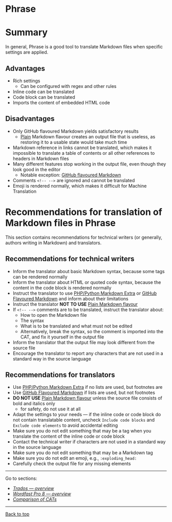 Phrase
===

# Summary

In general, Phrase is a good tool to translate Markdown files when specific settings are applied.

## Advantages

- Rich settings
	- Can be configured with regex and other rules
- Inline code can be translated
- Code block can be translated
- Imports the content of embedded HTML code

## Disadvantages

- Only GitHub flavoured Markdown yields satisfactory results
	- [Plain](phrase-02-results.md#settings-Plain) Markdown flavour creates an output file that is useless, as restoring it to a usable state would take much time
- Markdown reference in links cannot be translated, which makes it impossible to translate a table of contents or all other references to headers in Markdown files
- Many different features stop working in the output file, even though they look good in the editor
	- Notable exception: [GitHub flavoured Markdown](phrase-02-results.md#github-flavored-markdown)
- Comments `<!-- -->` are ignored and cannot be translated
- Emoji is rendered normally, which makes it difficult for Machine Translation

# Recommendations for translation of Markdown files in Phrase

This section contains recommendations for technical writers (or generally, authors writing in Markdown) and translators.

## Recommendations for technical writers

- Inform the translator about basic Markdown syntax, because some tags can be rendered normally
- Inform the translator about HTML or quoted code syntax, because the content in the code block is rendered normally
- Instruct the translator to use [PHP/Python Markdown Extra](phrase-02-results.md#php**&#47;**python-markdown-extra) or [GitHub Flavoured Markdown](phrase-02-results.md#GitHub-flavored-markdown) and inform about their limitations
- Instruct the translator **NOT TO USE** [Plain Markdown flavour](phrase-02-results.md#settings-Plain) 
- If `<!-- -->` comments are to be translated, instruct the translator about:
	- How to open the Markdown file
	- The syntax
	- What is to be translated and what must not be edited
	- Alternatively, break the syntax, so the comment is imported into the CAT, and fix it yourself in the output file
- Inform the translator that the output file may look different from the source file
- Encourage the translator to report any characters that are not used in a standard way in the source language

## Recommendations for translators

- Use [PHP/Python Markdown Extra](phrase-02-results.md#php**&#47;**python-markdown-extra) if no lists are used, but footnotes are
- Use [GitHub Flavoured Markdown](phrase-02-results.md#GitHub-flavored-markdown) if lists are used, but not footnotes
- **DO NOT USE** [Plain Markdown flavour](phrase-02-results.md#settings-Plain) unless the source file consists of bold and italics only
	- for safety, do not use it at all
- Adapt the settings to your needs — if the inline code or code block do not contain translatable content, uncheck `Include code blocks` and `Exclude code elements` to avoid accidental editing
- Make sure you do not edit something that may be a tag when you translate the content of the inline code or code block
- Contact the technical writer if characters are not used in a standard way in the source language
- Make sure you do not edit something that may be a Markdown tag
- Make sure you do not edit an emoji, e.g., `:exploding_head:`
- Carefully check the output file for any missing elements

---

Go to sections:
- [*Trados — overview*](trados-00-overview.md)
- [*Wordfast Pro 8 — overview*](wordfast-00-overview.md)
- [*Comparison of CATs*](top-comparison.md)

---
[Back to top](#summary)
